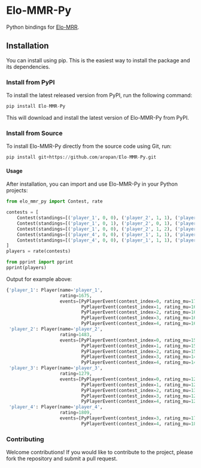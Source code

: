 # Elo-MMR-Py

Python bindings for [Elo-MRR](https://github.com/EbTech/Elo-MMR).

## Installation

You can install using pip. This is the easiest way to install the package and its dependencies.

### Install from PyPI

To install the latest released version from PyPI, run the following command:

```python
pip install Elo-MMR-Py
```

This will download and install the latest version of Elo-MMR-Py from PyPI.

### Install from Source

To install Elo-MMR-Py directly from the source code using Git, run:


```python
pip install git+https://github.com/aropan/Elo-MMR-Py.git
```

#### Usage

After installation, you can import and use Elo-MMR-Py in your Python projects:

```python
from elo_mmr_py import Contest, rate

contests = [
    Contest(standings=[('player_1', 0, 0), ('player_2', 1, 1), ('player_3', 2, 2)]),
    Contest(standings=[('player_1', 0, 1), ('player_2', 0, 1), ('player_3', 2, 2)]),
    Contest(standings=[('player_1', 0, 0), ('player_2', 1, 2), ('player_3', 1, 2)]),
    Contest(standings=[('player_4', 0, 0), ('player_1', 1, 1), ('player_2', 2, 2), ('player_3', 3, 3)]),
    Contest(standings=[('player_4', 0, 0), ('player_1', 1, 1), ('player_2', 2, 2), ('player_3', 3, 3)]),
]
players = rate(contests)

from pprint import pprint
pprint(players)
```

Output for example above:

```python
{'player_1': Player(name='player_1',
                    rating=1675,
                    events=[PyPlayerEvent(contest_index=0, rating_mu=1705, rating_sig=171, perf_score=1744, place=0),
                            PyPlayerEvent(contest_index=1, rating_mu=1663, rating_sig=130, perf_score=1618, place=0),
                            PyPlayerEvent(contest_index=2, rating_mu=1686, rating_sig=111, perf_score=1728, place=0),
                            PyPlayerEvent(contest_index=3, rating_mu=1678, rating_sig=100, perf_score=1660, place=1),
                            PyPlayerEvent(contest_index=4, rating_mu=1675, rating_sig=94, perf_score=1666, place=1)]),
 'player_2': Player(name='player_2',
                    rating=1483,
                    events=[PyPlayerEvent(contest_index=0, rating_mu=1500, rating_sig=171, perf_score=1500, place=1),
                            PyPlayerEvent(contest_index=1, rating_mu=1555, rating_sig=130, perf_score=1618, place=0),
                            PyPlayerEvent(contest_index=2, rating_mu=1500, rating_sig=111, perf_score=1393, place=1),
                            PyPlayerEvent(contest_index=3, rating_mu=1487, rating_sig=100, perf_score=1459, place=2),
                            PyPlayerEvent(contest_index=4, rating_mu=1483, rating_sig=94, perf_score=1471, place=2)]),
 'player_3': Player(name='player_3',
                    rating=1279,
                    events=[PyPlayerEvent(contest_index=0, rating_mu=1295, rating_sig=171, perf_score=1256, place=2),
                            PyPlayerEvent(contest_index=1, rating_mu=1270, rating_sig=130, perf_score=1242, place=2),
                            PyPlayerEvent(contest_index=2, rating_mu=1312, rating_sig=111, perf_score=1393, place=1),
                            PyPlayerEvent(contest_index=3, rating_mu=1291, rating_sig=100, perf_score=1240, place=3),
                            PyPlayerEvent(contest_index=4, rating_mu=1279, rating_sig=94, perf_score=1247, place=3)]),
 'player_4': Player(name='player_4',
                    rating=1809,
                    events=[PyPlayerEvent(contest_index=3, rating_mu=1767, rating_sig=171, perf_score=1819, place=0),
                            PyPlayerEvent(contest_index=4, rating_mu=1809, rating_sig=130, perf_score=1855, place=0)])}
```

### Contributing

Welcome contributions! If you would like to contribute to the project, please fork the repository and submit a pull request.
